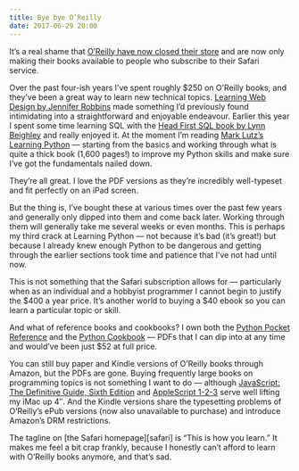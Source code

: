 ```yaml
---
title: Bye bye O’Reilly
date: 2017-06-29 20:00
---
```


It’s a real shame that [O’Reilly have now closed their store][or] and are now only making their books available to people who subscribe to their Safari service.

[or]: https://www.oreilly.com/ideas/were-reinventing-too

Over the past four-ish years I’ve spent roughly $250 on O’Reilly books, and they’ve been a great way to learn new technical topics. [Learning Web Design by Jennifer Robbins][lwd] made something I’d previously found intimidating into a straightforward and enjoyable endeavour. Earlier this year I spent some time learning SQL with the [Head First SQL book by Lynn Beighley][hfsql] and really enjoyed it. At the moment I’m reading [Mark Lutz’s Learning Python][lp] — starting from the basics and working through what is quite a thick book (1,600 pages!) to improve my Python skills and make sure I’ve got the fundamentals nailed down.

[lwd]: http://shop.oreilly.com/product/0636920023494.do
[hfsql]: http://shop.oreilly.com/product/9780596526849.do
[lp]: http://shop.oreilly.com/product/0636920028154.do

They’re all great. I love the PDF versions as they’re incredibly well-typeset and fit perfectly on an iPad screen.

But the thing is, I’ve bought these at various times over the past few years and generally only dipped into them and come back later. Working through them will generally take me several weeks or even months. This is perhaps my third crack at Learning Python — not because it’s bad (it’s great!) but because I already knew enough Python to be dangerous and getting through the earlier sections took time and patience that I’ve not had until now.

This is not something that the Safari subscription allows for — particularly when as an individual and a hobbyist programmer I cannot begin to justify the $400 a year price. It’s another world to buying a $40 ebook so you can learn a particular topic or skill.

And what of reference books and cookbooks? I own both the [Python Pocket Reference][ppr] and the [Python Cookbook][pc] — PDFs that I can dip into at any time and would’ve been just $52 at full price.

[ppr]: http://shop.oreilly.com/product/0636920028338.do
[pc]: http://shop.oreilly.com/product/0636920027072.do

You can still buy paper and Kindle versions of O’Reilly books through Amazon, but the PDFs are gone. Buying frequently large books on programming topics is not something I want to do — although [JavaScript: The Definitive Guide, Sixth Edition][jstdg] and [AppleScript 1-2-3][as123] serve well lifting my iMac up 4″. And the Kindle versions share the typesetting problems of O’Reilly’s ePub versions (now also unavailable to purchase) and introduce Amazon’s DRM restrictions.

[jstdg]: http://shop.oreilly.com/product/9780596805531.do
[as123]: http://www.peachpit.com/store/apple-training-series-applescript-1-2-3-9780321149312

The tagline on [the Safari homepage][safari] is “This is how you learn.” It makes me feel a bit crap frankly, because I honestly can’t afford to learn with O’Reilly books anymore, and that’s sad.
